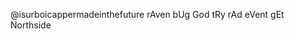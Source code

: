 @isurboicappermadeinthefuture
rAven bUg God tRy rAd eVent gEt Northside

<!---
AugRaven/AugRaven is a ✨ special ✨ repository because its `README.md` (this file) appears on your GitHub profile.
You can click the Preview link to take a look at your changes.
--->

